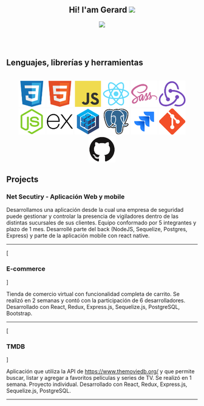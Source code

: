 <h2 align="center"> Hi! I'am Gerard <img src="https://media.giphy.com/media/hvRJCLFzcasrR4ia7z/giphy.gif" width="25px"></h2>

 <p align="center">
 <img src="https://readme-typing-svg.herokuapp.com?color=01CAF4&lines=Full+Stack+Developer+PERN&center=true">
</p>
<br/>
<br/>
<h2>Lenguajes, librerías y herramientas</h2>
<br/>
<div align="center">
<img src="https://github.com/devicons/devicon/blob/master/icons/css3/css3-original.svg" title="CSS3" alt="CSS3" width="70" height="70"/>
<img src="https://github.com/devicons/devicon/blob/master/icons/html5/html5-original.svg" title="HTML5" alt="HTML5" width="70" height="70"/>
<img src="https://github.com/devicons/devicon/blob/master/icons/javascript/javascript-original.svg" title="JavaScript" alt="JavaScript" width="70" height="70"/>
<img src="https://github.com/devicons/devicon/blob/master/icons/react/react-original.svg" title="React" alt="React" width="70" height="70" />
<img src="https://github.com/devicons/devicon/blob/master/icons/sass/sass-original.svg" title="Sass" alt="Sass" width="70" height="70" />
<img src="https://github.com/devicons/devicon/blob/master/icons/redux/redux-original.svg" title="Redux" alt="Redux" width="70" height="70"/>
<img src="https://github.com/devicons/devicon/blob/master/icons/nodejs/nodejs-plain.svg" title="Node.js" alt="Node.js" width="70" height="70"/>
<img src="https://github.com/devicons/devicon/blob/master/icons/express/express-original.svg" title="Express.js" alt="Express" width="70" height="70"/>
<img src="https://github.com/devicons/devicon/blob/master/icons/sequelize/sequelize-original.svg" title="Sequelize" alt="Sequelize" width="70" height="70"/>
<img src="https://github.com/devicons/devicon/blob/master/icons/postgresql/postgresql-original.svg" title="PostgreSQL" alt="PostgreSQL" width="70" height="70"/>
<img src="https://github.com/devicons/devicon/blob/master/icons/jira/jira-original.svg" title="Jira" alt="Jira" width="70" height="70"/>
<img src="https://github.com/devicons/devicon/blob/master/icons/git/git-original.svg" title="Git" alt="Git" width="70" height="70"/>
<img src="https://github.com/devicons/devicon/blob/master/icons/github/github-original.svg" title="GitHub" alt="GitHub" width="70" height="70"/>

</div>


<h2> Projects </h2>

<h3> Net Secutiry - Aplicación Web y mobile </h3>

<p align="center">
 
 Desarrollamos una aplicación desde la cual una empresa de seguridad
puede gestionar y controlar la presencia de vigiladores dentro de las
distintas sucursales de sus clientes.
Equipo conformado por 5 integrantes y plazo de 1 mes.
Desarrollé parte del back (NodeJS, Sequelize, Postgres, Express) y
parte de la aplicación mobile con react native.                                                                                         
 </p>
<hr></hr>
 
[<h3> E-commerce </h3>]
 
 <p align="center">
 
 Tienda de comercio virtual con funcionalidad completa de carrito. Se realizó en 2 semanas 
 y contó con la participación de 6 desarrolladores.
 Desarrollado con React, Redux, Express.js, Sequelize.js, PostgreSQL, Bootstrap.
   
 </p>
 <hr></hr>

[<h3> TMDB </h3>]

 <p align="center">
 
 Aplicación que utiliza la API de https://www.themoviedb.org/ y que permite buscar, listar y agregar a favoritos películas y series de TV. 
 Se realizó en 1 semana. Proyecto individual.
 Desarrollado con React, Redux, Express.js, Sequelize.js, PostgreSQL.
   
 </p>
 <hr></hr>
